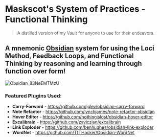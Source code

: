 # Maskscot's System of Practices - Functional Thinking
> A distilled version of my Vault for anyone to use for their endeavors.

## A mnemonic [Obsidian](https://obsidian.md/) system for using the Loci Method, Feedback Loops, and Functional Thinking by reasoning and learning through function over form!

![Obsidian_83NeEMTMzU](https://github.com/Maskscot/System-of-Practices-by-Maskscot/assets/112918049/13755053-ac33-415f-965e-d928f86a4e44)

### Featured Plugins Used:
- **Carry-Forward** - https://github.com/jglev/obsidian-carry-forward
- **Note Refactor** - https://github.com/lynchjames/note-refactor-obsidian
- **Hover Editor** - https://github.com/nothingislost/obsidian-hover-editor
- **Excalibrain** - https://github.com/zsviczian/excalibrain
- **Link Exploder** - https://github.com/benhughes/obsidian-link-exploder
- **WordNet** - https://github.com/TfTHacker/Obsidian-WordNet
